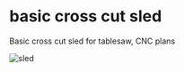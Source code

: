 # basic cross cut sled
Basic cross cut sled for tablesaw, CNC plans

![sled](https://i.imgur.com/HUzsp4Z.png)
